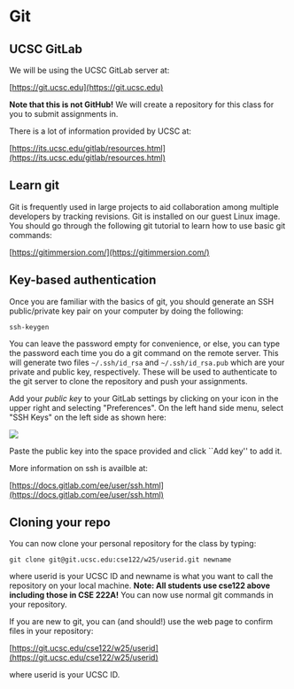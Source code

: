 # Git

## UCSC GitLab

We will be using the UCSC GitLab server at:

[https://git.ucsc.edu](https://git.ucsc.edu)

**Note that this is not GitHub!**
We will create a repository for this class for you to submit assignments in.

There is a lot of information provided by UCSC at:

[https://its.ucsc.edu/gitlab/resources.html](https://its.ucsc.edu/gitlab/resources.html)


## Learn git

Git is frequently used in large projects to aid
collaboration among multiple developers by tracking revisions. Git is
installed on our guest Linux image. You should go through the
following git tutorial to learn how to use basic git commands:

[https://gitimmersion.com/](https://gitimmersion.com/)

## Key-based authentication

Once you are familiar with the basics of git, you should generate an
SSH public/private key pair on your computer by doing the
following:

`ssh-keygen`

You can leave the password empty for convenience, or else, you can
type the password each time you do a git command on the remote
server. This will generate two files `~/.ssh/id_rsa` and
`~/.ssh/id_rsa.pub` which are your private and public key,
respectively. These will be used to authenticate to the git server to
clone the repository and push your assignments.

Add your *public key* to your GitLab settings by clicking on your icon in the
upper right and selecting "Preferences". On the left hand side menu,
select "SSH Keys" on the left side as shown here:

![](figs/gitlab_preferences.png)

Paste the public key into the space provided and click ``Add key'' to add it.

More information on ssh is availble at:

[https://docs.gitlab.com/ee/user/ssh.html](https://docs.gitlab.com/ee/user/ssh.html)

## Cloning your repo

You can now clone your personal repository for the class by typing:

`git clone git@git.ucsc.edu:cse122/w25/userid.git newname`

where userid is your UCSC ID and newname is what you want to call the
repository on your local machine. **Note: All students use cse122 above
including those in CSE 222A!** You can now use normal git commands in your
repository. 

If you are new to git, you can (and should!) use the web page to confirm files
in your repository:

[https://git.ucsc.edu/cse122/w25/userid](https://git.ucsc.edu/cse122/w25/userid)

where userid is your UCSC ID.



